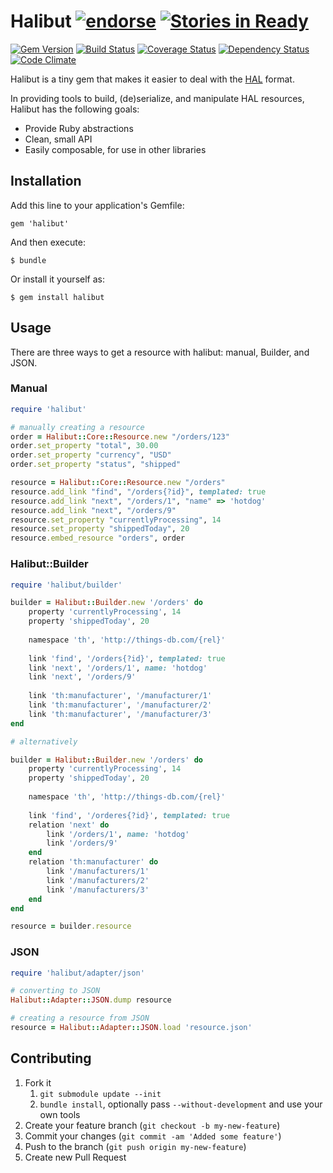 # Halibut [![endorse](http://api.coderwall.com/locks/endorsecount.png)](http://coderwall.com/locks) [![Stories in Ready](http://badge.waffle.io/locks/halibut.png)](http://waffle.io/locks/halibut)  


[![Gem Version](https://badge.fury.io/rb/halibut.png)](http://badge.fury.io/rb/halibut)
[![Build Status](https://secure.travis-ci.org/locks/halibut.png?branch=master)](https://travis-ci.org/locks/halibut)
[![Coverage Status](https://coveralls.io/repos/locks/halibut/badge.png?branch=master)](https://coveralls.io/r/locks/halibut)
[![Dependency Status](https://gemnasium.com/locks/halibut.png)](https://gemnasium.com/locks/halibut)
[![Code Climate](https://codeclimate.com/github/locks/halibut.png)](https://codeclimate.com/github/locks/halibut)

Halibut is a tiny gem that makes it easier to deal with the [HAL](http://stateless.co/hal_specification.html) format.

In providing tools to build, (de)serialize, and manipulate HAL resources,
Halibut has the following goals:

- Provide Ruby abstractions
- Clean, small API
- Easily composable, for use in other libraries

## Installation

Add this line to your application's Gemfile:

    gem 'halibut'

And then execute:

    $ bundle

Or install it yourself as:

    $ gem install halibut

## Usage

There are three ways to get a resource with halibut: manual, Builder, and JSON.

### Manual

```ruby
require 'halibut'

# manually creating a resource
order = Halibut::Core::Resource.new "/orders/123"
order.set_property "total", 30.00
order.set_property "currency", "USD"
order.set_property "status", "shipped"

resource = Halibut::Core::Resource.new "/orders"
resource.add_link "find", "/orders{?id}", templated: true
resource.add_link "next", "/orders/1", "name" => 'hotdog'
resource.add_link "next", "/orders/9"
resource.set_property "currentlyProcessing", 14
resource.set_property "shippedToday", 20
resource.embed_resource "orders", order
```

### Halibut::Builder
```ruby
require 'halibut/builder'

builder = Halibut::Builder.new '/orders' do
    property 'currentlyProcessing', 14
    property 'shippedToday', 20
    
    namespace 'th', 'http://things-db.com/{rel}'
    
    link 'find', '/orders{?id}', templated: true
    link 'next', '/orders/1', name: 'hotdog'
    link 'next', '/orders/9'
    
    link 'th:manufacturer', '/manufacturer/1'
    link 'th:manufacturer', '/manufacturer/2'
    link 'th:manufacturer', '/manufacturer/3'
end

# alternatively

builder = Halibut::Builder.new '/orders' do
    property 'currentlyProcessing', 14
    property 'shippedToday', 20
    
    namespace 'th', 'http://things-db.com/{rel}'
    
    link 'find', '/orderes{?id}', templated: true
    relation 'next' do
        link '/orders/1', name: 'hotdog'
        link '/orders/9'
    end
    relation 'th:manufacturer' do
        link '/manufacturers/1'
        link '/manufacturers/2'
        link '/manufacturers/3'
    end
end

resource = builder.resource
```

### JSON
```ruby
require 'halibut/adapter/json'

# converting to JSON
Halibut::Adapter::JSON.dump resource

# creating a resource from JSON
resource = Halibut::Adapter::JSON.load 'resource.json'
```

## Contributing

1. Fork it
    1. `git submodule update --init`
    2. `bundle install`, optionally pass `--without-development` and use your
       own tools
2. Create your feature branch (`git checkout -b my-new-feature`)
3. Commit your changes (`git commit -am 'Added some feature'`)
4. Push to the branch (`git push origin my-new-feature`)
5. Create new Pull Request
